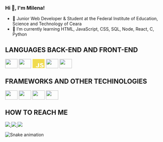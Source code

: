 ### Hi 👋, I'm Milena!


- 🔭 Junior Web Developer & Student at the Federal Institute of Education, Science and Technology of Ceara
- 🌱 I’m currently learning HTML, JavaScript, CSS, SQL, Node, React, C, Python


## LANGUAGES BACK-END AND FRONT-END
<div>
  <img align = "center" height = "30" width = "40" src="https://cdn.jsdelivr.net/gh/devicons/devicon/icons/python/python-original.svg" />
  <img align = "center" height = "30" width = "40" src="https://cdn.jsdelivr.net/gh/devicons/devicon/icons/c/c-original.svg" />
  <img align = "center" height = "30" width = "40" src="https://raw.githubusercontent.com/devicons/devicon/master/icons/javascript/javascript-plain.svg">
  <img align = "center" height = "30" width = "40" src="https://cdn.jsdelivr.net/gh/devicons/devicon/icons/html5/html5-original.svg" />
  <img align = "center" height = "30" width = "40" src="https://cdn.jsdelivr.net/gh/devicons/devicon/icons/css3/css3-original.svg" />
</div>

## FRAMEWORKS AND OTHER TECHINOLOGIES
<div>
  <img align = "center" height = "30" width = "40" src="https://cdn.jsdelivr.net/gh/devicons/devicon/icons/flask/flask-original.svg" />
  <img align = "center" height = "30" width = "40" src="https://cdn.jsdelivr.net/gh/devicons/devicon/icons/bootstrap/bootstrap-plain-wordmark.svg" />
  <img align = "center" height = "30" width = "40" src="https://cdn.jsdelivr.net/gh/devicons/devicon/icons/trello/trello-plain-wordmark.svg" />
  <img align = "center" height = "30" width = "40" src="https://cdn.jsdelivr.net/gh/devicons/devicon/icons/django/django-original.svg" />
</div>

## HOW TO REACH ME
<div>
  <a href="https://discord.com/channels/Milena Costa#3625" target="_blank">
    <img src="https://img.shields.io/badge/Discord-7289DA?style=for-the-badge&logo=discord&logoColor=white" target="_blank">
  </a>
  <a href="https://instagram.com/milena.costa__" target="_blank">
    <img src="https://img.shields.io/badge/-Instagram-%23E4405F?style=for-the-badge&logo=instagram&logoColor=white" target="_blank">
  </a>
  <a href="mailto:milena.gondim.costa@gmail.com">
    <img src="https://img.shields.io/badge/-Gmail-%23333?style=for-the-badge&logo=gmail&logoColor=white" target="_blank">
  </a>
</div>

![Snake animation](https://github.com/Milenacosta08/Milenacosta08/blob/output/github-contribution-grid-snake.svg)
